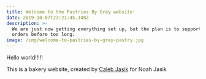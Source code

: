 ```yaml
---
title: Welcome to the Pastries By Grey website!
date: 2019-10-07T23:21:45.148Z
description: >-
  We are just now getting everything set up, but the plan is to support online
  orders before too long.
image: /img/welcome-to-pastries-by-grey-pastry.jpg
---
```

Hello world!!!!!



This is a bakery website, created by [Caleb Jasik](https://jasik.xyz) for Noah Jasik
